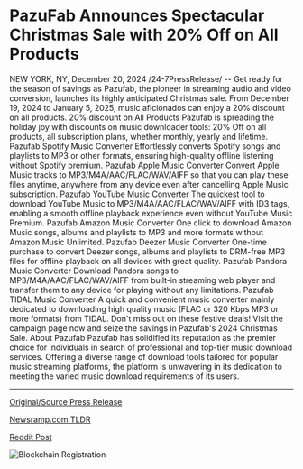 # PazuFab Announces Spectacular Christmas Sale with 20% Off on All Products

NEW YORK, NY, December 20, 2024 /24-7PressRelease/ -- Get ready for the season of savings as Pazufab, the pioneer in streaming audio and video conversion, launches its highly anticipated Christmas sale. From December 19, 2024 to January 5, 2025, music aficionados can enjoy a 20% discount on all products.  20% discount on All Products  Pazufab is spreading the holiday joy with discounts on music downloader tools: 20% Off on all products, all subscription plans, whether monthly, yearly and lifetime.  Pazufab Spotify Music Converter Effortlessly converts Spotify songs and playlists to MP3 or other formats, ensuring high-quality offline listening without Spotify premium.   Pazufab Apple Music Converter Convert Apple Music tracks to MP3/M4A/AAC/FLAC/WAV/AIFF so that you can play these files anytime, anywhere from any device even after cancelling Apple Music subscription.  Pazufab YouTube Music Converter The quickest tool to download YouTube Music to MP3/M4A/AAC/FLAC/WAV/AIFF with ID3 tags, enabling a smooth offline playback experience even without YouTube Music Premium.  Pazufab Amazon Music Converter One click to download Amazon Music songs, albums and playlists to MP3 and more formats without Amazon Music Unlimited.  Pazufab Deezer Music Converter One-time purchase to convert Deezer songs, albums and playlists to DRM-free MP3 files for offline playback on all devices with great quality.  Pazufab Pandora Music Converter Download Pandora songs to MP3/M4A/AAC/FLAC/WAV/AIFF from built-in streaming web player and transfer them to any device for playing without any limitations.  Pazufab TIDAL Music Converter A quick and convenient music converter mainly dedicated to downloading high quality music (FLAC or 320 Kbps MP3 or more formats) from TIDAL. Don't miss out on these festive deals! Visit the campaign page now and seize the savings in Pazufab's 2024 Christmas Sale.  About Pazufab Pazufab has solidified its reputation as the premier choice for individuals in search of professional and top-tier music download services. Offering a diverse range of download tools tailored for popular music streaming platforms, the platform is unwavering in its dedication to meeting the varied music download requirements of its users. 

---

[Original/Source Press Release](https://www.24-7pressrelease.com/press-release/517326/pazufab-announces-spectacular-christmas-sale-with-20-off-on-all-products)
                    

[Newsramp.com TLDR](https://newsramp.com/curated-news/pazufab-launches-christmas-sale-with-20-discount-on-music-downloader-tools/37fcd4f5cc4f732c7110299d67650c3a) 

 



[Reddit Post](https://www.reddit.com/r/Lifestyle_Culture/comments/1hif9d8/pazufab_launches_christmas_sale_with_20_discount/) 



![Blockchain Registration](https://cdn.newsramp.app/24-7PressRelease/qrcode/2412/20/pinetl2G.webp)